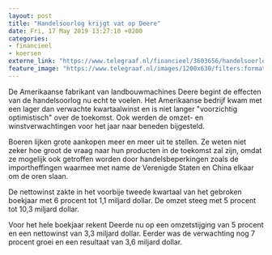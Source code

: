 ```yaml
---
layout: post
title: "Handelsoorlog krijgt vat op Deere"
date: Fri, 17 May 2019 13:27:10 +0200
categories: 
- financieel 
- koersen 
externe_link: "https://www.telegraaf.nl/financieel/3603656/handelsoorlog-krijgt-vat-op-deere"
feature_image: "https://www.telegraaf.nl/images/1200x630/filters:format(jpeg):quality(80)/cdn-kiosk-api.telegraaf.nl/21c45826-7897-11e9-9ef0-02d1dbdc35d1.jpg"
---
```


<p class="intro">De Amerikaanse fabrikant van landbouwmachines Deere begint de effecten van de handelsoorlog nu echt te voelen. Het Amerikaanse bedrijf kwam met een lager dan verwachte kwartaalwinst en is niet langer "voorzichtig optimistisch" over de toekomst. Ook werden de omzet- en winstverwachtingen voor het jaar naar beneden bijgesteld.</p> <p>Boeren lijken grote aankopen meer en meer uit te stellen. Ze weten niet zeker hoe groot de vraag naar hun producten in de toekomst zal zijn, omdat ze mogelijk ook getroffen worden door handelsbeperkingen zoals de importheffingen waarmee met name de Verenigde Staten en China elkaar om de oren slaan.</p><p>De nettowinst zakte in het voorbije tweede kwartaal van het gebroken boekjaar met 6 procent tot 1,1 miljard dollar. De omzet steeg met 5 procent tot 10,3 miljard dollar.</p><p>Voor het hele boekjaar rekent Deerde nu op een omzetstijging van 5 procent en een nettowinst van 3,3 miljard dollar. Eerder was de verwachting nog 7 procent groei en een resultaat van 3,6 miljard dollar.</p>
